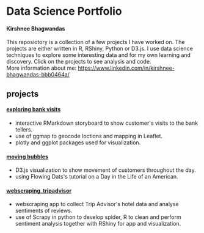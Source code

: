 # Data Science Portfolio
#### Kirshnee Bhagwandas

This reposiotory is a collection of a few projects I have worked on. The projects are either written in R, RShiny, Python or D3.js. I use data science techniques to explore some interesting data and for my own learning and discovery. Click on the projects to see analysis and code.  
More information about me: https://www.linkedin.com/in/kirshnee-bhagwandas-bbb0464a/

## projects
#### [exploring bank visits](https://github.com/kirsh85/data_science_portfolio/tree/master/exploring_bank_visits)
- interactive RMarkdown storyboard to show customer's visits to the bank tellers.
- use of ggmap to geocode loctions and mapping in Leaflet.
- plotly and ggplot packages used for visualization.

#### [moving bubbles](https://github.com/kirsh85/data_science_portfolio/tree/master/moving_bubbles)
- D3.js visualization to show movement of customers throughout the day.
- using Flowing Dats's tutorial on a Day in the Life of an American.


#### [webscraping_tripadvisor](https://github.com/kirsh85/data_science_portfolio/tree/master/webscaping_tripadvisor)
- webscraping app to collect Trip Advisor's hotel data and analyse sentiments of reviews.
- use of Scrapy in python to develop spider, R to clean and perform sentiment analysis together with RShiny for app and visualization.
